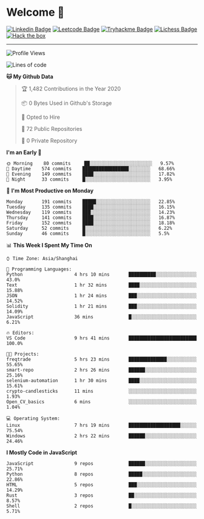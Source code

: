 # Welcome 👋

[![Linkedin Badge](https://img.shields.io/badge/-PedroTorres-blue?style=flat-square&logo=Linkedin&logoColor=white&link=https://www.linkedin.com/in/PedroTorres/)](https://www.linkedin.com/in/pedro-torres-cruz/)
[![Leetcode Badge](https://img.shields.io/badge/profile-leetcode-green)](https://leetcode.com/corfucinas/)
[![Tryhackme Badge](https://img.shields.io/badge/profile-tryhackme-blue)](https://tryhackme.com/p/Corfucinas/)
[![Lichess Badge](https://img.shields.io/badge/challenge_me-lichess-yellow)](https://lichess.org/@/Corfucinas)
[![Hack the box](https://img.shields.io/badge/hack_the_box-profile-red)](https://www.hackthebox.eu/profile/375826)

---

<!--START_SECTION:waka-->
![Profile Views](http://img.shields.io/badge/Profile%20Views-1-blue)

![Lines of code](https://img.shields.io/badge/From%20Hello%20World%20I%27ve%20Written-23.6%20million%20lines%20of%20code-blue)

**🐱 My Github Data** 

> 🏆 1,482 Contributions in the Year 2020
 > 
> 📦 0 Bytes Used in Github's Storage 
 > 
> 💼 Opted to Hire
 > 
> 📜 72 Public Repositories
 > 
> 🔑 0 Private Repository 
 > 
**I'm an Early 🐤** 

```text
🌞 Morning    80 commits     ██░░░░░░░░░░░░░░░░░░░░░░░   9.57% 
🌆 Daytime    574 commits    █████████████████░░░░░░░░   68.66% 
🌃 Evening    149 commits    ████░░░░░░░░░░░░░░░░░░░░░   17.82% 
🌙 Night      33 commits     █░░░░░░░░░░░░░░░░░░░░░░░░   3.95%

```
📅 **I'm Most Productive on Monday** 

```text
Monday       191 commits    █████░░░░░░░░░░░░░░░░░░░░   22.85% 
Tuesday      135 commits    ████░░░░░░░░░░░░░░░░░░░░░   16.15% 
Wednesday    119 commits    ███░░░░░░░░░░░░░░░░░░░░░░   14.23% 
Thursday     141 commits    ████░░░░░░░░░░░░░░░░░░░░░   16.87% 
Friday       152 commits    ████░░░░░░░░░░░░░░░░░░░░░   18.18% 
Saturday     52 commits     █░░░░░░░░░░░░░░░░░░░░░░░░   6.22% 
Sunday       46 commits     █░░░░░░░░░░░░░░░░░░░░░░░░   5.5%

```


📊 **This Week I Spent My Time On** 

```text
⌚︎ Time Zone: Asia/Shanghai

💬 Programming Languages: 
Python                   4 hrs 10 mins       ██████████░░░░░░░░░░░░░░░   43.0% 
Text                     1 hr 32 mins        ████░░░░░░░░░░░░░░░░░░░░░   15.88% 
JSON                     1 hr 24 mins        ███░░░░░░░░░░░░░░░░░░░░░░   14.52% 
Solidity                 1 hr 21 mins        ███░░░░░░░░░░░░░░░░░░░░░░   14.09% 
JavaScript               36 mins             █░░░░░░░░░░░░░░░░░░░░░░░░   6.21%

🔥 Editors: 
VS Code                  9 hrs 41 mins       █████████████████████████   100.0%

🐱‍💻 Projects: 
freqtrade                5 hrs 23 mins       ██████████████░░░░░░░░░░░   55.65% 
smart-repo               2 hrs 26 mins       ██████░░░░░░░░░░░░░░░░░░░   25.16% 
selenium-automation      1 hr 30 mins        ████░░░░░░░░░░░░░░░░░░░░░   15.61% 
crypto-candlesticks      11 mins             ░░░░░░░░░░░░░░░░░░░░░░░░░   1.93% 
Open_CV_basics           6 mins              ░░░░░░░░░░░░░░░░░░░░░░░░░   1.04%

💻 Operating System: 
Linux                    7 hrs 19 mins       ███████████████████░░░░░░   75.54% 
Windows                  2 hrs 22 mins       ██████░░░░░░░░░░░░░░░░░░░   24.46%

```

**I Mostly Code in JavaScript** 

```text
JavaScript               9 repos             ██████░░░░░░░░░░░░░░░░░░░   25.71% 
Python                   8 repos             █████░░░░░░░░░░░░░░░░░░░░   22.86% 
HTML                     5 repos             ███░░░░░░░░░░░░░░░░░░░░░░   14.29% 
Rust                     3 repos             ██░░░░░░░░░░░░░░░░░░░░░░░   8.57% 
Shell                    2 repos             █░░░░░░░░░░░░░░░░░░░░░░░░   5.71%

```



<!--END_SECTION:waka-->
